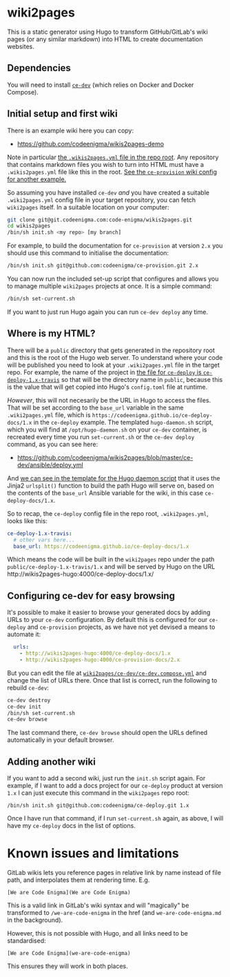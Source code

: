 # wiki2pages
This is a static generator using Hugo to transform GitHub/GitLab's wiki pages (or any similar markdown) into HTML to create documentation websites.

## Dependencies
You will need to install [`ce-dev`](https://github.com/codeenigma/ce-dev) (which relies on Docker and Docker Compose).

## Initial setup and first wiki
There is an example wiki here you can copy:

* https://github.com/codeenigma/wikis2pages-demo

Note in particular [the `.wikis2pages.yml` file in the repo root](https://github.com/codeenigma/wikis2pages-demo/blob/master/.wikis2pages.yml). Any repository that contains markdown files you wish to turn into HTML must have a `.wikis2pages.yml` file like this in the root. [See the `ce-provision` wiki config for another example.](https://github.com/codeenigma/ce-provision/blob/2.x/.wikis2pages.yml)

So assuming you have installed `ce-dev` *and* you have created a suitable `.wiki2pages.yml` config file in your target repository, you can fetch `wiki2pages` itself. In a suitable location on your computer:

```sh
git clone git@git.codeenigma.com:code-enigma/wikis2pages.git
cd wikis2pages
/bin/sh init.sh <my repo> [my branch]
```

For example, to build the documentation for `ce-provision` at version `2.x` you should use this command to initialise the documentation:

```sh
/bin/sh init.sh git@github.com:codeenigma/ce-provision.git 2.x
```

You can now run the included set-up script that configures and allows you to manage multiple `wiki2pages` projects at once. It is a simple command:

```sh
/bin/sh set-current.sh
```

If you want to just run Hugo again you can run `ce-dev deploy` any time.

## Where is my HTML?
There will be a `public` directory that gets generated in the repository root and this is the root of the Hugo web server. To understand where your code will be published you need to look at your `.wiki2pages.yml` file in the target repo. For example, the name of the project in [the file for `ce-deploy` is `ce-deploy-1.x-travis`](https://github.com/codeenigma/ce-deploy/blob/1.x/.wikis2pages.yml#L1) so that will be the directory name in `public`, because this is the value that will get copied into Hugo's `config.toml` file at runtime.

*However*, this will not necesarily be the URL in Hugo to access the files. That will be set according to the `base_url` variable in the same `.wiki2pages.yml` file, which is `https://codeenigma.github.io/ce-deploy-docs/1.x` in the `ce-deploy` example. The templated `hugo-daemon.sh` script, which you will find at `/opt/hugo-daemon.sh` on your `ce-dev` container, is recreated every time you run `set-current.sh` or the `ce-dev deploy` command, as you can see here:
* https://github.com/codeenigma/wikis2pages/blob/master/ce-dev/ansible/deploy.yml

And [we can see in the template for the Hugo daemon script](https://github.com/codeenigma/wikis2pages/blob/master/ce-dev/ansible/hugo-daemon.sh.j2#L23) that it uses the Jinja2 `urlsplit()` function to build the path Hugo will serve on, based on the contents of the `base_url` Ansible variable for the wiki, in this case `ce-deploy-docs/1.x`.

So to recap, the `ce-deploy` config file in the repo root, `.wiki2pages.yml`, looks like this:

```yaml
ce-deploy-1.x-travis:
  # other vars here...
  base_url: https://codeenigma.github.io/ce-deploy-docs/1.x
```

Which means the code will be built in the `wiki2pages` repo under the path `public/ce-deploy-1.x-travis/1.x` and will be served by Hugo on the URL http://wikis2pages-hugo:4000/ce-deploy-docs/1.x/

## Configuring ce-dev for easy browsing
It's possible to make it easier to browse your generated docs by adding URLs to your `ce-dev` configuration. By default this is configured for our `ce-deploy` and `ce-provision` projects, as we have not yet devised a means to automate it:

```yaml
  urls:
    - http://wikis2pages-hugo:4000/ce-deploy-docs/1.x
    - http://wikis2pages-hugo:4000/ce-provision-docs/2.x
```

But you can edit the file at [`wiki2pages/ce-dev/ce-dev.compose.yml`](https://github.com/codeenigma/wikis2pages/blob/master/ce-dev/ce-dev.compose.yml) and change the list of URLs there. Once that list is correct, run the following to rebuild `ce-dev`:

```sh
ce-dev destroy
ce-dev init
/bin/sh set-current.sh
ce-dev browse
```

The last command there, `ce-dev browse` should open the URLs defined automatically in your default browser.

## Adding another wiki
If you want to add a second wiki, just run the `init.sh` script again. For example, if I want to add a docs project for our `ce-deploy` product at version `1.x` I can just execute this command in the `wiki2pages` repo root:

```
/bin/sh init.sh git@github.com:codeenigma/ce-deploy.git 1.x
```

Once I have run that command, if I run `set-current.sh` again, as above, I will have my `ce-deploy` docs in the list of options.

# Known issues and limitations
GitLab wikis lets you reference pages in relative link by name instead of file path, and interpolates them at rendering time.
E.g.

```
[We are Code Enigma](We are Code Enigma)
```

This is a valid link in GitLab's wiki syntax and will "magically" be transformed to `/we-are-code-enigma` in the href (and `we-are-code-enigma.md` in the background).

However, this is not possible with Hugo, and all links need to be standardised:

```
[We are Code Enigma](we-are-code-enigma)
```

This ensures they will work in both places.
